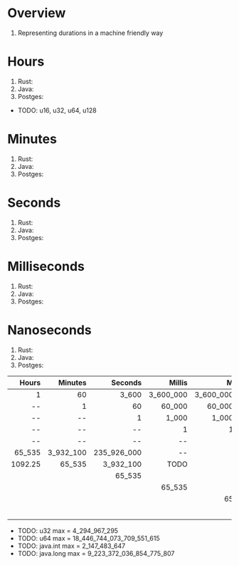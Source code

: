 # Overview
1. Representing durations in a machine friendly way


# Hours
1. Rust:
1. Java:
1. Postges:

- TODO: u16, u32, u64, u128


# Minutes
1. Rust:
1. Java:
1. Postges:

# Seconds
1. Rust:
1. Java:
1. Postges:

# Milliseconds
1. Rust:
1. Java:
1. Postges:


# Nanoseconds
1. Rust:
1. Java:
1. Postges:


|Hours|Minutes|Seconds|Millis|Micros|Nanos|
| ---:| ---:| ---:| ---:| ---:| ---:|
|1|60|3_600|3_600_000|3_600_000_000|--|
|--|1|60|60_000|60_000_000|--|
|--|--|1|1_000|1_000_000|1_000_000_000|
|--|--|--|1|1_000|1_000_000|
|--|--|--|--|1|1_000|
|65_535|3_932_100|235_926_000|--|--|--|
|1092.25|65_535|3_932_100|TODO|--|--|
|||65_535||||
||||65_535|||
|||||65_535||
||||||65_535|
|||||||


- TODO: u32 max = 4_294_967_295
- TODO: u64 max = 18_446_744_073_709_551_615
- TODO: java.int max = 2_147_483_647
- TODO: java.long max = 9_223_372_036_854_775_807
